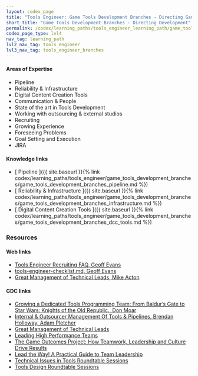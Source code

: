```yaml
---
layout: codex_page
title: "Tools Engineer: Game Tools Development Branches - Directing Game Tools Development"
short_title: "Game Tools Development Branches - Directing Development"
permalink: /codex/learning_paths/tools_engineer_learning_path/game_tools_development_branches/directing_development
codex_page_type: lvl4
nav_tag: learning_path
lvl2_nav_tag: tools_engineer
lvl3_nav_tag: tools_engineer_branches 
---
```



#### Areas of Expertise

- Pipeline
- Reliability & Infrastructure
- Digital Content Creation Tools
- Communication & People
- State of the art in Tools Development
- Working with outsourcing & external studios
- Recruiting
- Growing Experience
- Foreseeing Problems
- Goal Setting and Execution
- JIRA

#### Knowledge links

- [ Pipeline ]({{ site.baseurl }}{% link codex/learning_paths/tools_engineer/game_tools_development_branches/game_tools_development_branches_pipeline.md %})
- [ Reliability & Infrastructure ]({{ site.baseurl }}{% link codex/learning_paths/tools_engineer/game_tools_development_branches/game_tools_development_branches_infrastructure.md %})
- [ Digital Content Creation Tools ]({{ site.baseurl }}{% link codex/learning_paths/tools_engineer/game_tools_development_branches/game_tools_development_branches_dcc_tools.md %})

### Resources

#### Web links
- [Tools Engineer Recruiting FAQ, Geoff Evans](http://software.gorlak.org/recruiting/2018/07/13/tools-engineer-faq)
- [tools-engineer-checklist.md, Geoff Evans](https://gist.github.com/gorlak/1a0747efe88c5e3998144c5787d090ec)
- [Great Management of Technical Leads, Mike Acton](https://www.dropbox.com/s/mz0nwn61lir3vk5/Great%20Management%20of%20Technical%20Leads.pptx?dl=0#)

#### GDC links

- [Growing a Dedicated Tools Programming Team: From Baldur’s Gate to Star Wars: Knights of the Old Republic., Don Moar](https://www.gdcvault.com/play/1013574/Growing-a-Dedicated-Tools-Programming)
- [Internal & Outsourcer Management Of Tools & Pipelines, Brendan Holloway, Adam Pletcher](https://www.gdcvault.com/play/1013574/Growing-a-Dedicated-Tools-Programming)
- [Great Management of Technical Leads](https://www.gdcvault.com/play/1022025/Great-Management-of-Technical)
- [Leading High Performance Teams](https://www.gdcvault.com/play/1022100/Leading-High-Performance)
- [The Game Outcomes Project: How Teamwork, Leadership and Culture Drive Results](https://www.gdcvault.com/play/1023258/The-Game-Outcomes-Project-How)
- [Lead the Way! A Practical Guide to Team Leadership](https://www.gdcvault.com/play/1023240/Lead-the-Way-A-Practical)
- [Technical Issues in Tools Roundtable Sessions](http://thetoolsmiths.org/codex/gdc/roundtable/technical_issues_in_tools/sessions)
- [Tools Design Roundtable Sessions](http://thetoolsmiths.org/codex/gdc/roundtable/tools_design/sessions)
